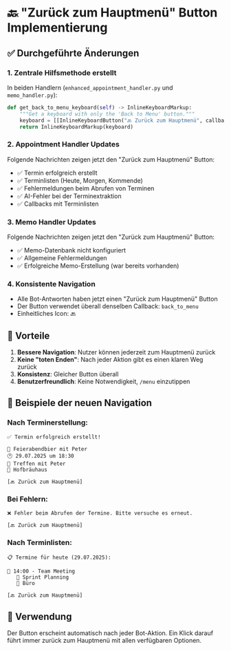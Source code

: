 # 🔙 "Zurück zum Hauptmenü" Button Implementierung

## ✅ Durchgeführte Änderungen

### 1. **Zentrale Hilfsmethode erstellt**
In beiden Handlern (`enhanced_appointment_handler.py` und `memo_handler.py`):
```python
def get_back_to_menu_keyboard(self) -> InlineKeyboardMarkup:
    """Get a keyboard with only the 'Back to Menu' button."""
    keyboard = [[InlineKeyboardButton("🔙 Zurück zum Hauptmenü", callback_data="back_to_menu")]]
    return InlineKeyboardMarkup(keyboard)
```

### 2. **Appointment Handler Updates**
Folgende Nachrichten zeigen jetzt den "Zurück zum Hauptmenü" Button:
- ✅ Termin erfolgreich erstellt
- ✅ Terminlisten (Heute, Morgen, Kommende)
- ✅ Fehlermeldungen beim Abrufen von Terminen
- ✅ AI-Fehler bei der Terminextraktion
- ✅ Callbacks mit Terminlisten

### 3. **Memo Handler Updates**
Folgende Nachrichten zeigen jetzt den "Zurück zum Hauptmenü" Button:
- ✅ Memo-Datenbank nicht konfiguriert
- ✅ Allgemeine Fehlermeldungen
- ✅ Erfolgreiche Memo-Erstellung (war bereits vorhanden)

### 4. **Konsistente Navigation**
- Alle Bot-Antworten haben jetzt einen "Zurück zum Hauptmenü" Button
- Der Button verwendet überall denselben Callback: `back_to_menu`
- Einheitliches Icon: 🔙

## 🎯 Vorteile

1. **Bessere Navigation**: Nutzer können jederzeit zum Hauptmenü zurück
2. **Keine "toten Enden"**: Nach jeder Aktion gibt es einen klaren Weg zurück
3. **Konsistenz**: Gleicher Button überall
4. **Benutzerfreundlich**: Keine Notwendigkeit, `/menu` einzutippen

## 📱 Beispiele der neuen Navigation

### Nach Terminerstellung:
```
✅ Termin erfolgreich erstellt!

📅 Feierabendbier mit Peter
🕐 29.07.2025 um 18:30
📝 Treffen mit Peter
📍 Hofbräuhaus

[🔙 Zurück zum Hauptmenü]
```

### Bei Fehlern:
```
❌ Fehler beim Abrufen der Termine. Bitte versuche es erneut.

[🔙 Zurück zum Hauptmenü]
```

### Nach Terminlisten:
```
📋 Termine für heute (29.07.2025):

👤 14:00 - Team Meeting
   📝 Sprint Planning
   📍 Büro

[🔙 Zurück zum Hauptmenü]
```

## 🚀 Verwendung

Der Button erscheint automatisch nach jeder Bot-Aktion. Ein Klick darauf führt immer zurück zum Hauptmenü mit allen verfügbaren Optionen.